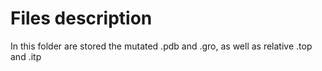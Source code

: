 # Files description
In this folder are stored the mutated .pdb and .gro, as well as relative .top and .itp
